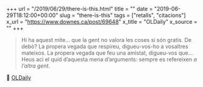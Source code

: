+++
url = "/2019/06/29/there-is-this.html"
title = ""
date = "2019-06-29T18:12:00+00:00"
slug = "there-is-this"
tags = ["retalls", "citacions"]
x_url = "https://www.downes.ca/post/69648"
x_title = "OLDaily"
x_source = ""
+++

> Hi ha aquest mite… que la gent no valora les coses si són gratis. De debò? La propera vegada que respireu, digueu-vos-ho a vosaltres mateixos. La propera vegada que feu una amistat, digueu-vos que… Heus ací el quid d’aquesta mena d’arguments: sempre es refereixen *a l’altra gent*.

📎 [OLDaily](https://www.downes.ca/post/69648)
